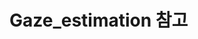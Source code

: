# Gaze_estimation 참고
[](https://github.com/amitt1236/Gaze_estimation?source=post_page-----570d4683fe23--------------------------------)
